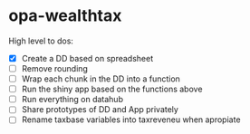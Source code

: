 # opa-wealthtax

High level to dos:

- [x] Create a DD based on spreadsheet
- [ ] Remove rounding
- [ ] Wrap each chunk in the DD into a function
- [ ] Run the shiny app based on the functions above
- [ ] Run everything on datahub
- [ ] Share prototypes of DD and App privately
- [ ] Rename taxbase variables into taxreveneu when apropiate
